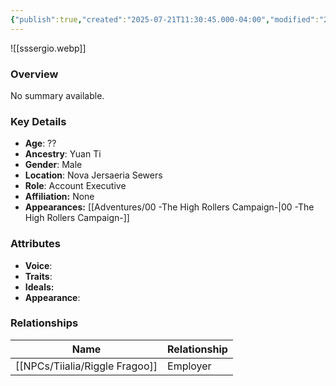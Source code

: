 ```yaml
---
{"publish":true,"created":"2025-07-21T11:30:45.000-04:00","modified":"2025-09-15T10:14:40.027-04:00","published":"2025-09-15T10:14:40.027-04:00","cssclasses":"","Age":"??","Ancestry":"Yuan Ti","Gender":"Male","Location":["Nova Jersaeria Sewers"],"Role":["Account Executive"],"Affiliation":["None"],"Appearances":["[[00 -The High Rollers Campaign-]]"]}
---
```



![[sssergio.webp]]

### Overview
No summary available.

### Key Details
- **Age**: ??
- **Ancestry**: Yuan Ti
- **Gender**: Male
- **Location**: Nova Jersaeria Sewers
- **Role**: Account Executive
- **Affiliation:** None
- **Appearances:** [[Adventures/00 -The High Rollers Campaign-\|00 -The High Rollers Campaign-]]

### Attributes
- **Voice**: 
- **Traits**: 
- **Ideals:** 
- **Appearance**:

### Relationships

| Name              | Relationship |
| ----------------- | ------------ |
| [[NPCs/Tiialia/Riggle Fragoo]] | Employer     |

